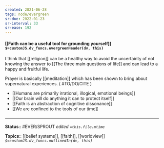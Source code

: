 ```yaml
---
created: 2021-06-28
tags: node/evergreen
sr-due: 2022-01-23
sr-interval: 33
sr-ease: 192
---
```


#### [[Faith can be a useful tool for grounding yourself]] `$=customJS.dv_funcs.evergreenHeader(dv, this)`

I think that [[religion]] can be a healthy way to avoid the uncertainty of not knowing the answer to [[The three main questions of life]] and can lead to a happy and fruitful life.

Prayer is basically [[meditation]] which has been shown to bring about supernatural experiences. ( #TO/DO/CITE )  

- [[Humans are primarily irrational, illogical, emotional beings]]
- [[Our brain will do anything it can to protect itself]]
- [[Faith is an abstraction of cognitive dissonance]]
- [[We are confined to the tools of our time]]

### <hr class="footnote"/>

**Status**:: #EVER/SPROUT
*edited `=this.file.mtime`*

**Topics**:: [[belief systems]], [[faith]], [[worldview]] 
*`$=customJS.dv_funcs.outlinedIn(dv, this)`*
